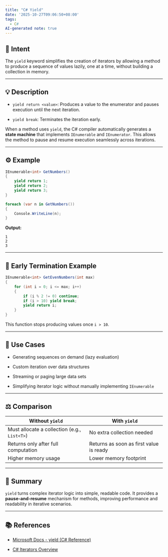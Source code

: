 ```yaml
---
title: "C# Yield"
date: '2025-10-27T09:06:50+08:00'
tags:
  - C#
AI-generated note: true
---
```


## 🧩 Intent

The `yield` keyword simplifies the creation of iterators by allowing a method to produce a sequence of values lazily, one at a time, without building a collection in memory.

---

## 💡 Description

- `yield return <value>`: Produces a value to the enumerator and pauses execution until the next iteration.
    
- `yield break`: Terminates the iteration early.
    

When a method uses `yield`, the C# compiler automatically generates a **state machine** that implements `IEnumerable` and `IEnumerator`. This allows the method to pause and resume execution seamlessly across iterations.

---

## ⚙️ Example

```csharp
IEnumerable<int> GetNumbers()
{
    yield return 1;
    yield return 2;
    yield return 3;
}

foreach (var n in GetNumbers())
{
    Console.WriteLine(n);
}
```

**Output:**

```
1
2
3
```

---

## 🚫 Early Termination Example

```csharp
IEnumerable<int> GetEvenNumbers(int max)
{
    for (int i = 0; i <= max; i++)
    {
        if (i % 2 != 0) continue;
        if (i > 10) yield break;
        yield return i;
    }
}
```

This function stops producing values once `i > 10`.

---

## 🧠 Use Cases

- Generating sequences on demand (lazy evaluation)
    
- Custom iteration over data structures
    
- Streaming or paging large data sets
    
- Simplifying iterator logic without manually implementing `IEnumerable`
    

---

## ⚖️ Comparison

|Without `yield`|With `yield`|
|---|---|
|Must allocate a collection (e.g., `List<T>`)|No extra collection needed|
|Returns only after full computation|Returns as soon as first value is ready|
|Higher memory usage|Lower memory footprint|

---

## 🧭 Summary

`yield` turns complex iterator logic into simple, readable code. It provides a **pause-and-resume** mechanism for methods, improving performance and readability in iterative scenarios.

---

## 📚 References

- [Microsoft Docs - yield (C# Reference)](https://learn.microsoft.com/en-us/dotnet/csharp/language-reference/keywords/yield)
    
- [C# Iterators Overview](https://learn.microsoft.com/en-us/dotnet/csharp/programming-guide/concepts/iterators)